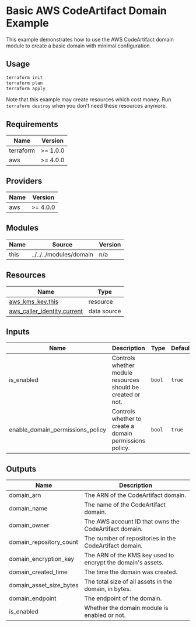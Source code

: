 # Basic AWS CodeArtifact Domain Example

This example demonstrates how to use the AWS CodeArtifact domain module to create a basic domain with minimal configuration.

## Usage

```bash
terraform init
terraform plan
terraform apply
```

Note that this example may create resources which cost money. Run `terraform destroy` when you don't need these resources anymore.

## Requirements

| Name | Version |
|------|---------|
| terraform | >= 1.0.0 |
| aws | >= 4.0.0 |

## Providers

| Name | Version |
|------|---------|
| aws | >= 4.0.0 |

## Modules

| Name | Source | Version |
|------|--------|---------|
| this | ../../../modules/domain | n/a |

## Resources

| Name | Type |
|------|------|
| [aws_kms_key.this](https://registry.terraform.io/providers/hashicorp/aws/latest/docs/resources/kms_key) | resource |
| [aws_caller_identity.current](https://registry.terraform.io/providers/hashicorp/aws/latest/docs/data-sources/caller_identity) | data source |

## Inputs

| Name | Description | Type | Default | Required |
|------|-------------|------|---------|:--------:|
| is_enabled | Controls whether module resources should be created or not. | `bool` | `true` | no |
| enable_domain_permissions_policy | Controls whether to create a domain permissions policy. | `bool` | `true` | no |

## Outputs

| Name | Description |
|------|-------------|
| domain_arn | The ARN of the CodeArtifact domain. |
| domain_name | The name of the CodeArtifact domain. |
| domain_owner | The AWS account ID that owns the CodeArtifact domain. |
| domain_repository_count | The number of repositories in the CodeArtifact domain. |
| domain_encryption_key | The ARN of the KMS key used to encrypt the domain's assets. |
| domain_created_time | The time the domain was created. |
| domain_asset_size_bytes | The total size of all assets in the domain, in bytes. |
| domain_endpoint | The endpoint of the domain. |
| is_enabled | Whether the domain module is enabled or not. | 

